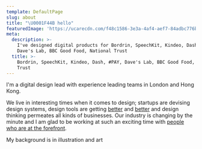 ```yaml
---
template: DefaultPage
slug: about
title: "\U0001F44B hello"
featuredImage: 'https://ucarecdn.com/f48c1586-3e3a-4af4-aef7-84adbc776b52/'
meta:
  description: >-
    I've designed digital products for Bordrin, SpeechKit, Kindeo, Dash, #PAY,
    Dave's Lab, BBC Good Food, National Trust
  title: >-
    Bordrin, SpeechKit, Kindeo, Dash, #PAY, Dave's Lab, BBC Good Food, National
    Trust
---
```

I'm a digital design lead with experience leading teams in London and Hong Kong.

We live in interesting times when it comes to design; startups are devising design systems, design tools are getting [better](https://medium.com/sketch-app-sources/sketch-58-smart-layout-117616e6c241) and [better](https://www.framer.com/) and design thinking permeates all kinds of businesses. Our industry is changing by the minute and I am glad to be working at such an exciting time with [people who are at the forefront](https://chengbao.com.hk/).

My background is in illustration and art
